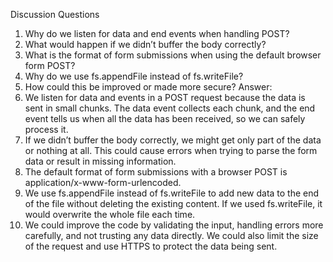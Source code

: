 Discussion Questions 
1.	Why do we listen for data and end events when handling POST? 
2.	What would happen if we didn’t buffer the body correctly? 
3.	What is the format of form submissions when using the default browser form POST? 
4.	Why do we use fs.appendFile instead of fs.writeFile? 
5.	How could this be improved or made more secure? 
Answer:
1.	We listen for data and events in a POST request because the data is sent in small chunks. The data event collects each chunk, and the end event tells us when all the data has been received, so we can safely process it.
2.	If we didn’t buffer the body correctly, we might get only part of the data or nothing at all. This could cause errors when trying to parse the form data or result in missing information.
3.	The default format of form submissions with a browser POST is application/x-www-form-urlencoded.
4.	We use fs.appendFile instead of fs.writeFile to add new data to the end of the file without deleting the existing content. If we used fs.writeFile, it would overwrite the whole file each time.
5.	We could improve the code by validating the input, handling errors more carefully, and not trusting any data directly. We could also limit the size of the request and use HTTPS to protect the data being sent.
